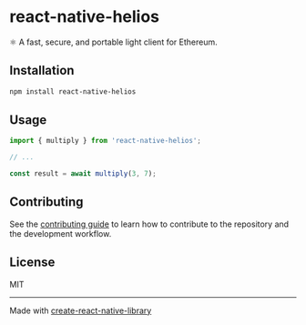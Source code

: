 # react-native-helios

⚛️ A fast, secure, and portable light client for Ethereum.

## Installation

```sh
npm install react-native-helios
```

## Usage

```js
import { multiply } from 'react-native-helios';

// ...

const result = await multiply(3, 7);
```

## Contributing

See the [contributing guide](CONTRIBUTING.md) to learn how to contribute to the repository and the development workflow.

## License

MIT

---

Made with [create-react-native-library](https://github.com/callstack/react-native-builder-bob)

